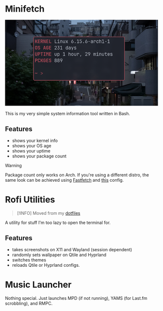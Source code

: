 # Minifetch
![](https://raw.githubusercontent.com/ch1ebak/minifetch/refs/heads/main/screenshots/minifetch.png)

This is my very simple system information tool written in Bash.

## Features
- shows your kernel info
- shows your OS age
- shows your uptime
- shows your package count

> [!WARNING]
> Package count only works on Arch. If you're using a different distro, the same look can be achieved using [Fastfetch](https://github.com/fastfetch-cli/fastfetch) and [this](https://github.com/ch1ebak/dotfiles/blob/main/backups/fastfetch/config.jsonc) config.


# Rofi Utilities
> [!INFO]
> Moved from my [dotfiles](https://github.com/ch1ebak/dotfiles)

A utility for stuff I'm too lazy to open the terminal for.

## Features
- takes screenshots on X11 and Wayland (session dependent)
- randomly sets wallpaper on Qtile and Hyprland
- switches themes
- reloads Qtile or Hyprland configs.


# Music Launcher
Nothing special. Just launches MPD (if not running), YAMS (for Last.fm scrobbling), and RMPC.
